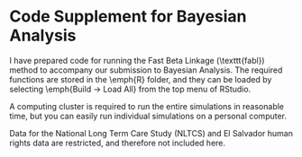 # Code Supplement for Bayesian Analysis

I have prepared code for running the Fast Beta Linkage (\texttt{fabl}) method to accompany our submission to Bayesian Analysis. The required functions are stored in the \emph{R} folder, and they can be loaded by selecting \emph{Build -> Load All} from the top menu of RStudio.

A computing cluster is required to run the entire simulations in reasonable time, but you can easily run individual simulations on a personal computer. 

Data for the National Long Term Care Study (NLTCS) and El Salvador human rights data are restricted, and therefore not included here. 
